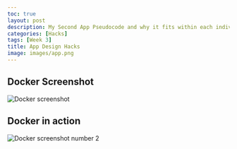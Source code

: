 ```yaml
---
toc: true
layout: post
description: My Second App Pseudocode and why it fits within each individual APCSP category
categories: [Hacks]
tags: [Week 3]
title: App Design Hacks
image: images/app.png
---
```


## Docker Screenshot
![]({{site.baseurl}}/images/dockerscreenie.png "Docker screenshot")

## Docker in action
![]({{site.baseurl}}/images/docker2.png "Docker screenshot number 2")


